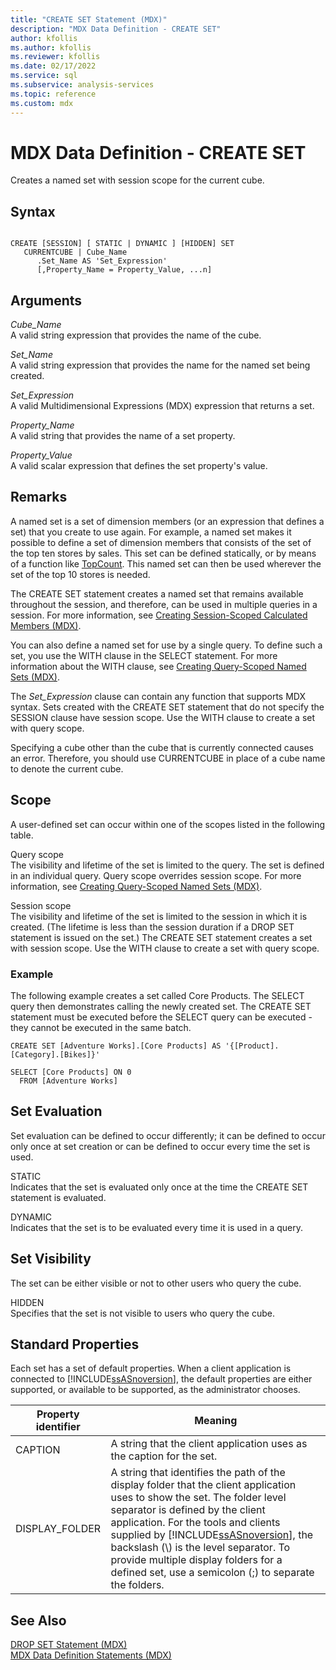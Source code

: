 ```yaml
---
title: "CREATE SET Statement (MDX)"
description: "MDX Data Definition - CREATE SET"
author: kfollis
ms.author: kfollis
ms.reviewer: kfollis
ms.date: 02/17/2022
ms.service: sql
ms.subservice: analysis-services
ms.topic: reference
ms.custom: mdx
---
```

# MDX Data Definition - CREATE SET


  Creates a named set with session scope for the current cube.  
  
## Syntax  
  
```  
  
CREATE [SESSION] [ STATIC | DYNAMIC ] [HIDDEN] SET   
   CURRENTCUBE | Cube_Name  
      .Set_Name AS 'Set_Expression'  
      [,Property_Name = Property_Value, ...n]  
```  
  
## Arguments  
 *Cube_Name*  
 A valid string expression that provides the name of the cube.  
  
 *Set_Name*  
 A valid string expression that provides the name for the named set being created.  
  
 *Set_Expression*  
 A valid Multidimensional Expressions (MDX) expression that returns a set.  
  
 *Property_Name*  
 A valid string that provides the name of a set property.  
  
 *Property_Value*  
 A valid scalar expression that defines the set property's value.  
  
## Remarks  
 A named set is a set of dimension members (or an expression that defines a set) that you create to use again. For example, a named set makes it possible to define a set of dimension members that consists of the set of the top ten stores by sales. This set can be defined statically, or by means of a function like [TopCount](../mdx/topcount-mdx.md). This named set can then be used wherever the set of the top 10 stores is needed.  
  
 The CREATE SET statement creates a named set that remains available throughout the session, and therefore, can be used in multiple queries in a session. For more information, see [Creating Session-Scoped Calculated Members &#40;MDX&#41;](/analysis-services/multidimensional-models/mdx/mdx-calculated-members-session-scoped-calculated-members).  
  
 You can also define a named set for use by a single query. To define such a set, you use the WITH clause in the SELECT statement. For more information about the WITH clause, see [Creating Query-Scoped Named Sets &#40;MDX&#41;](/analysis-services/multidimensional-models/mdx/mdx-named-sets-creating-query-scoped-named-sets).  
  
 The *Set_Expression* clause can contain any function that supports MDX syntax. Sets created with the CREATE SET statement that do not specify the SESSION clause have session scope. Use the WITH clause to create a set with query scope.  
  
 Specifying a cube other than the cube that is currently connected causes an error. Therefore, you should use CURRENTCUBE in place of a cube name to denote the current cube.  
  
## Scope  
 A user-defined set can occur within one of the scopes listed in the following table.  
  
 Query scope  
 The visibility and lifetime of the set is limited to the query. The set is defined in an individual query. Query scope overrides session scope. For more information, see [Creating Query-Scoped Named Sets &#40;MDX&#41;](/analysis-services/multidimensional-models/mdx/mdx-named-sets-creating-query-scoped-named-sets).  
  
 Session scope  
 The visibility and lifetime of the set is limited to the session in which it is created. (The lifetime is less than the session duration if a DROP SET statement is issued on the set.) The CREATE SET statement creates a set with session scope. Use the WITH clause to create a set with query scope.  
  
### Example  
 The following example creates a set called Core Products. The SELECT query then demonstrates calling the newly created set. The CREATE SET statement must be executed before the SELECT query can be executed - they cannot be executed in the same batch.  
  
```  
CREATE SET [Adventure Works].[Core Products] AS '{[Product].[Category].[Bikes]}'  
  
SELECT [Core Products] ON 0  
  FROM [Adventure Works]  
```  
  
## Set Evaluation  
 Set evaluation can be defined to occur differently; it can be defined to occur only once at set creation or can be defined to occur every time the set is used.  
  
 STATIC  
 Indicates that the set is evaluated only once at the time the CREATE SET statement is evaluated.  
  
 DYNAMIC  
 Indicates that the set is to be evaluated every time it is used in a query.  
  
## Set Visibility  
 The set can be either visible or not to other users who query the cube.  
  
 HIDDEN  
 Specifies that the set is not visible to users who query the cube.  
  
## Standard Properties  
 Each set has a set of default properties. When a client application is connected to [!INCLUDE[ssASnoversion](../includes/ssasnoversion-md.md)], the default properties are either supported, or available to be supported, as the administrator chooses.  
  
|Property identifier|Meaning|  
|-------------------------|-------------|  
|CAPTION|A string that the client application uses as the caption for the set.|  
|DISPLAY_FOLDER|A string that identifies the path of the display folder that the client application uses to show the set. The folder level separator is defined by the client application. For the tools and clients supplied by [!INCLUDE[ssASnoversion](../includes/ssasnoversion-md.md)], the backslash (\\) is the level separator. To provide multiple display folders for a defined set, use a semicolon (;) to separate the folders.|  
  
## See Also  
 [DROP SET Statement &#40;MDX&#41;](../mdx/mdx-data-definition-drop-set.md)   
 [MDX Data Definition Statements &#40;MDX&#41;](../mdx/mdx-data-definition-statements-mdx.md)  
  
